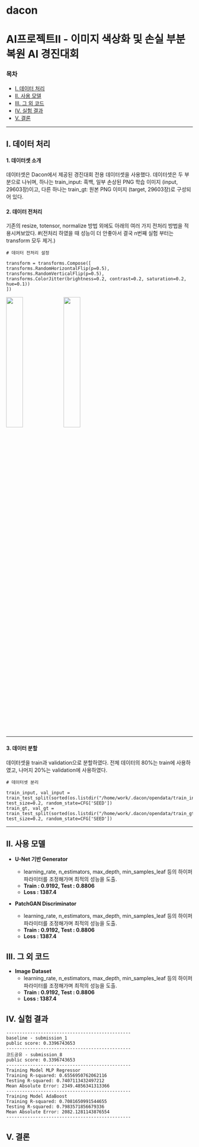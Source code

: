 # dacon

#  AI프로젝트II - 이미지 색상화 및 손실 부분 복원 AI 경진대회

### 목차

+ [I. 데이터 처리](https://github.com/jijeongwon/dacon/blob/main/README.md#i-%EB%8D%B0%EC%9D%B4%ED%84%B0-%EC%B2%98%EB%A6%AC)
+ [II. 사용 모델](https://github.com/jijeongwon/dacon/blob/main/README.md#ii-%EB%AA%A8%EB%8D%B8-%EC%84%A4%EB%AA%85)
+ [III. 그 외 코드](https://github.com/jijeongwon/dacon/blob/main/README.md#iii-%EC%BD%94%EB%93%9C)
+ [IV. 실험 결과](https://github.com/jijeongwon/dacon/blob/main/README.md#iv-%EC%8B%A4%ED%97%98-%EA%B2%B0%EA%B3%BC)
+ [V. 결론](https://github.com/jijeongwon/dacon/blob/main/README.md#v-%EA%B2%B0%EB%A1%A0)

***

## I. 데이터 처리

   #### 1. 데이터셋 소개

 데이터셋은 Dacon에서 제공된 경진대회 전용 데이터셋을 사용했다. 데이터셋은 두 부분으로 나뉘며, 하나는 train_input: 흑백, 일부 손상된 PNG 학습 이미지 (input, 29603장)이고, 다른 하나는 train_gt: 원본 PNG 이미지 (target, 29603장)로 구성되어 있다.

   #### 2. 데이터 전처리

 기존의 resize, totensor, normalize 방법 외에도 아래의 여러 가지 전처리 방법을 적용시켜보았다.
 #(전처리 하였을 때 성능이 더 안좋아서 결국 n번째 실험 부터는 transform 모두 제거.)
 
    # 데이터 전처리 설정
    
    transform = transforms.Compose([
    transforms.RandomHorizontalFlip(p=0.5),
    transforms.RandomVerticalFlip(p=0.5), 
    transforms.ColorJitter(brightness=0.2, contrast=0.2, saturation=0.2, hue=0.1))
    ])


<img width="30%" src="https://github.com/user-attachments/assets/35d2245d-aa04-401b-b236-ae2be9ac977f"/>
<img width="30%" src="https://github.com/user-attachments/assets/d8be503a-aac9-4808-8f8a-eca313c957bb"/>

***
 
   #### 3. 데이터 분할

데이터셋을 train과 validation으로 분할하였다. 전체 데이터의 80%는 train에 사용하였고, 나머지 20%는 validation에 사용하였다.

    # 데이터셋 분리
    
    train_input, val_input = train_test_split(sorted(os.listdir("/home/work/.dacon/opendata/train_input")), test_size=0.2, random_state=CFG['SEED'])
    train_gt, val_gt = train_test_split(sorted(os.listdir("/home/work/.dacon/opendata/train_gt")), test_size=0.2, random_state=CFG['SEED'])

***

## II. 사용 모델

+ **U-Net 기반 Generator**
  + learning_rate, n_estimators, max_depth, min_samples_leaf 등의 하이퍼파라미터를 조정해가며 최적의 성능을 도출.
  + **Train : 0.9192, Test : 0.8806**
  + **Loss : 1387.4**

+ **PatchGAN Discriminator**
  + learning_rate, n_estimators, max_depth, min_samples_leaf 등의 하이퍼파라미터를 조정해가며 최적의 성능을 도출.
  + **Train : 0.9192, Test : 0.8806**
  + **Loss : 1387.4**


## III. 그 외 코드


+ **Image Dataset**
  + learning_rate, n_estimators, max_depth, min_samples_leaf 등의 하이퍼파라미터를 조정해가며 최적의 성능을 도출.
  + **Train : 0.9192, Test : 0.8806**
  + **Loss : 1387.4**


## IV. 실험 결과

    -----------------------------------------------
    baseline - submission_1
    public score: 0.3396743653
    -----------------------------------------------
    코드공유 - submission_8
    public score: 0.3396743653
    -----------------------------------------------
    Training Model MLP Regressor
    Training R-squared: 0.6556950762062116
    Testing R-squared: 0.7407113432497212
    Mean Absolute Error: 2349.4856341313366
    -----------------------------------------------
    Training Model AdaBoost
    Training R-squared: 0.7081650991544655
    Testing R-squared: 0.7983571856679336
    Mean Absolute Error: 2082.1281143876554
    -----------------------------------------------



## V. 결론



